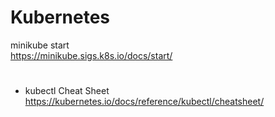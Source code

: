 # Kubernetes

minikube start  
https://minikube.sigs.k8s.io/docs/start/   
#

-  kubectl Cheat Sheet  
https://kubernetes.io/docs/reference/kubectl/cheatsheet/
